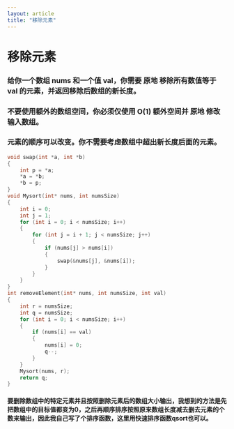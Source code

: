 ```yaml
---
layout: article
title: "移除元素"
---
```


# 移除元素

### 给你一个数组 nums 和一个值 val，你需要 原地 移除所有数值等于 val 的元素，并返回移除后数组的新长度。

### 不要使用额外的数组空间，你必须仅使用 O(1) 额外空间并 原地 修改输入数组。

### 元素的顺序可以改变。你不需要考虑数组中超出新长度后面的元素。

```c
void swap(int *a, int *b)
{
    int p = *a;
    *a = *b;
    *b = p;
}
void Mysort(int* nums, int numsSize)
{
    int i = 0;
    int j = 1;
    for (int i = 0; i < numsSize; i++)
    {
        for (int j = i + 1; j < numsSize; j++)
        {
            if (nums[j] > nums[i])
            {
                swap(&nums[j], &nums[i]);
            }
        }
    }
}
int removeElement(int* nums, int numsSize, int val)
{
    int r = numsSize;
    int q = numsSize;
    for (int i = 0; i < numsSize; i++)
    {
        if (nums[i] == val)
        {
            nums[i] = 0;
            q--;
        }
    }
    Mysort(nums, r);
    return q;
}
```

#### 要删除数组中的特定元素并且按照删除元素后的数组大小输出，我想到的方法是先把数组中的目标值都变为0，之后再顺序排序按照原来数组长度减去删去元素的个数来输出，因此我自己写了个排序函数，这里用快速排序函数qsort也可以。